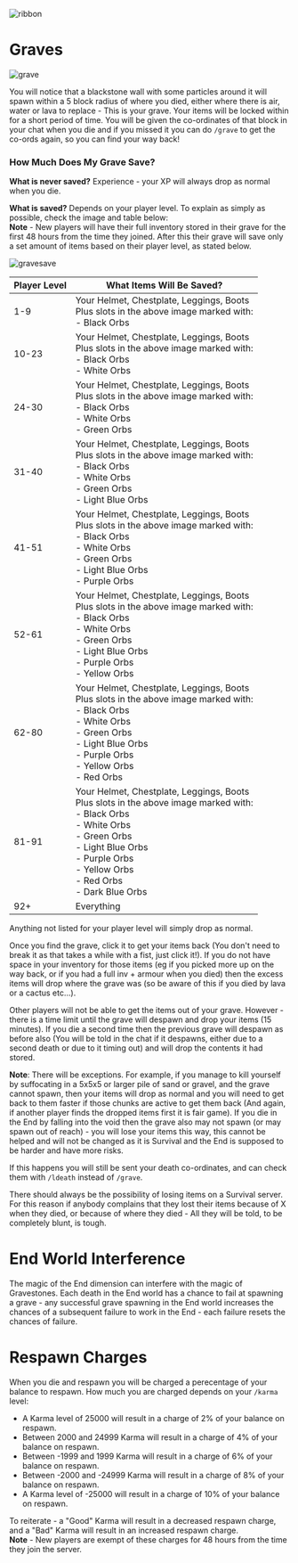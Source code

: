![ribbon](images/L-ribbon.png) 

# Graves

![grave](images/grave.png)

You will notice that a blackstone wall with some particles around it will spawn within a 5 block radius of where you died, either where there is air, water or lava to replace - This is your grave. 
Your items will be locked within for a short period of time. 
You will be given the co-ordinates of that block in your chat when you die and if you missed it you can do `/grave` to get the co-ords again, so you can find your way back!

### How Much Does My Grave Save?

**What is never saved?** Experience - your XP will always drop as normal when you die.

**What is saved?** Depends on your player level. To explain as simply as possible, check the image and table below:<br>
__Note__ - New players will have their full inventory stored in their grave for the first 48 hours from the time they joined. After this their grave will save only a set amount of items based on their player level, as stated below.

![gravesave](images/gravesave.png)

|Player Level|What Items Will Be Saved?|
|---|---|
|1-9|Your Helmet, Chestplate, Leggings, Boots<br>Plus slots in the above image marked with:<br>- Black Orbs|
|10-23|Your Helmet, Chestplate, Leggings, Boots<br>Plus slots in the above image marked with:<br>- Black Orbs<br>- White Orbs|
|24-30|Your Helmet, Chestplate, Leggings, Boots<br>Plus slots in the above image marked with:<br>- Black Orbs<br>- White Orbs<br>- Green Orbs|
|31-40|Your Helmet, Chestplate, Leggings, Boots<br>Plus slots in the above image marked with:<br>- Black Orbs<br>- White Orbs<br>- Green Orbs<br>- Light Blue Orbs|
|41-51|Your Helmet, Chestplate, Leggings, Boots<br>Plus slots in the above image marked with:<br>- Black Orbs<br>- White Orbs<br>- Green Orbs<br>- Light Blue Orbs<br>- Purple Orbs|
|52-61|Your Helmet, Chestplate, Leggings, Boots<br>Plus slots in the above image marked with:<br>- Black Orbs<br>- White Orbs<br>- Green Orbs<br>- Light Blue Orbs<br>- Purple Orbs<br>- Yellow Orbs|
|62-80|Your Helmet, Chestplate, Leggings, Boots<br>Plus slots in the above image marked with:<br>- Black Orbs<br>- White Orbs<br>- Green Orbs<br>- Light Blue Orbs<br>- Purple Orbs<br>- Yellow Orbs<br>- Red Orbs|
|81-91|Your Helmet, Chestplate, Leggings, Boots<br>Plus slots in the above image marked with:<br>- Black Orbs<br>- White Orbs<br>- Green Orbs<br>- Light Blue Orbs<br>- Purple Orbs<br>- Yellow Orbs<br>- Red Orbs<br>- Dark Blue Orbs|
|92+|Everything|

Anything not listed for your player level will simply drop as normal.


Once you find the grave, click it to get your items back (You don't need to break it as that takes a while with a fist, just click it!). 
If you do not have space in your inventory for those items (eg if you picked more up on the way back, or if you had a full inv + armour when you died) then the excess items will drop where the grave was (so be aware of this if you died by lava or a cactus etc...).

Other players will not be able to get the items out of your grave. However - there is a time limit until the grave will despawn and drop your items (15 minutes). 
If you die a second time then the previous grave will despawn as before also (You will be told in the chat if it despawns, either due to a second death or due to it timing out) and will drop the contents it had stored.


**Note**: There will be exceptions. 
For example, if you manage to kill yourself by suffocating in a 5x5x5 or larger pile of sand or gravel, and the grave cannot spawn, then your items will drop as normal and you will need to get back to them faster if those chunks are active to get them back (And again, if another player finds the dropped items first it is fair game).
If you die in the End by falling into the void then the grave also may not spawn (or may spawn out of reach) - you will lose your items this way, this cannot be helped and will not be changed as it is Survival and the End is supposed to be harder and have more risks.

If this happens you will still be sent your death co-ordinates, and can check them with `/ldeath` instead of `/grave`.

There should always be the possibility of losing items on a Survival server. For this reason if anybody complains that they lost their items because of X when they died, or because of where they died - All they will be told, to be completely blunt, is tough.


# End World Interference

The magic of the End dimension can interfere with the magic of Gravestones. Each death in the End world has a chance to fail at spawning a grave - any successful grave spawning in the End world increases the chances of a subsequent failure to work in the End - each failure resets the chances of failure.


# Respawn Charges

When you die and respawn you will be charged a perecentage of your balance to respawn.
How much you are charged depends on your `/karma` level:<br>
- A Karma level of 25000 will result in a charge of 2% of your balance on respawn.<br>
- Between 2000 and 24999 Karma will result in a charge of 4% of your balance on respawn.<br>
- Between -1999 and 1999 Karma will result in a charge of 6% of your balance on respawn.<br>
- Between -2000 and -24999 Karma will result in a charge of 8% of your balance on respawn.<br>
- A Karma level of -25000 will result in a charge of 10% of your balance on respawn.<br>


To reiterate - a "Good" Karma will result in a decreased respawn charge, and a "Bad" Karma will result in an increased respawn charge.<br>
__Note__ - New players are exempt of these charges for 48 hours from the time they join the server.
